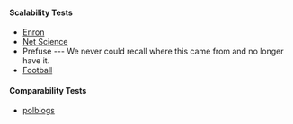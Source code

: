 #### Scalability Tests 
 * [Enron](http://snap.stanford.edu/data/)
 * [Net Science](http://www-personal.umich.edu/~mejn/netdata/)
 * Prefuse --- We never could recall where this came from and no longer have it.
 * [Football](http://www-personal.umich.edu/~mejn/netdata/)

#### Comparability Tests
 * [polblogs](http://www.casos.cs.cmu.edu/computational_tools/datasets/external/polblogs/index11.php)
 